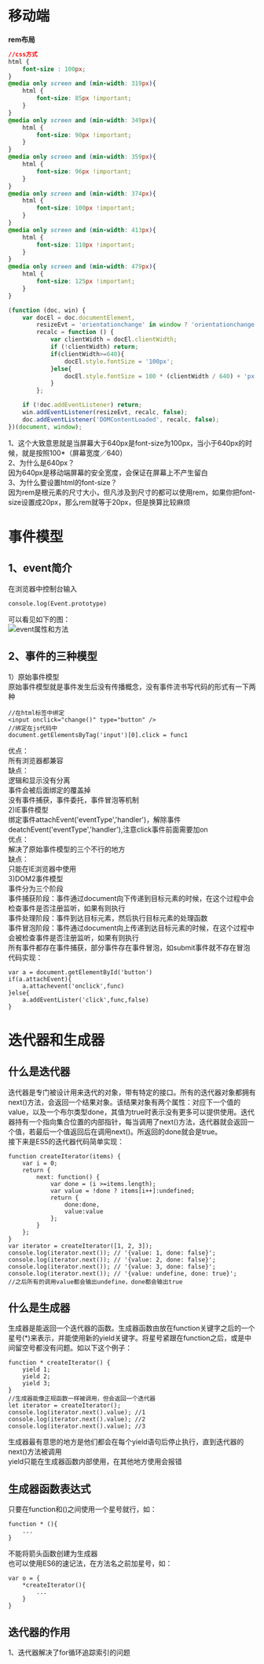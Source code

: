 # 移动端
<strong>rem布局</strong>
```css
//css方式
html {
    font-size : 100px;
}
@media only screen and (min-width: 319px){
    html {
        font-size: 85px !important;
    }
}
@media only screen and (min-width: 349px){
    html {
        font-size: 90px !important;
    }
}
@media only screen and (min-width: 359px){
    html {
        font-size: 96px !important;
    }
}
@media only screen and (min-width: 374px){
    html {
        font-size: 100px !important;
    }
}
@media only screen and (min-width: 413px){
    html {
        font-size: 110px !important;
    }
}
@media only screen and (min-width: 479px){
    html {
        font-size: 125px !important; 
    }
}
```
```js
(function (doc, win) {
    var docEl = doc.documentElement,
        resizeEvt = 'orientationchange' in window ? 'orientationchange' : 'resize',
        recalc = function () {
            var clientWidth = docEl.clientWidth;
            if (!clientWidth) return;
            if(clientWidth>=640){
                docEl.style.fontSize = '100px';
            }else{
                docEl.style.fontSize = 100 * (clientWidth / 640) + 'px';
            }
        };

    if (!doc.addEventListener) return;
    win.addEventListener(resizeEvt, recalc, false);
    doc.addEventListener('DOMContentLoaded', recalc, false);
})(document, window);
```
1、这个大致意思就是当屏幕大于640px是font-size为100px，当小于640px的时候，就是按照100*（屏幕宽度／640）<br/>
2、为什么是640px？<br/>
因为640px是移动端屏幕的安全宽度，会保证在屏幕上不产生留白<br/>
3、为什么要设置html的font-size？<br/>
因为rem是根元素的尺寸大小，但凡涉及到尺寸的都可以使用rem，如果你把font-size设置成20px，那么rem就等于20px，但是换算比较麻烦

# 事件模型
## 1、event简介
在浏览器中控制台输入
```
console.log(Event.prototype)
```
可以看见如下的图：<br/>
![event属性和方法](../image/event属性.png)
## 2、事件的三种模型
1）原始事件模型<br/>
原始事件模型就是事件发生后没有传播概念，没有事件流书写代码的形式有一下两种<br/>
```
//在html标签中绑定
<input onclick="change()" type="button" />
//绑定在js代码中
document.getElementsByTag('input')[0].click = func1
```
优点：<br/>
所有浏览器都兼容<br/>
缺点：<br/>
逻辑和显示没有分离<br/>
事件会被后面绑定的覆盖掉<br/>
没有事件捕获，事件委托，事件冒泡等机制<br/>
2)IE事件模型<br/>
绑定事件attachEvent('eventType','handler')，解除事件deatchEvent('eventType','handler'),注意click事件前面需要加on<br/>
优点：<br/>
解决了原始事件模型的三个不行的地方<br/>
缺点：<br/>
只能在IE浏览器中使用<br/>
3)DOM2事件模型<br/>
事件分为三个阶段<br/>
事件捕获阶段：事件通过document向下传递到目标元素的时候，在这个过程中会检查事件是否注册监听，如果有则执行<br/>
事件处理阶段：事件到达目标元素，然后执行目标元素的处理函数<br/>
事件冒泡阶段：事件通过document向上传递到达目标元素的时候，在这个过程中会被检查事件是否注册监听，如果有则执行<br/>
所有事件都存在事件捕获，部分事件存在事件冒泡，如submit事件就不存在冒泡<br/>
代码实现：<br/>
```
var a = document.getElementById('button')
if(a.attachEvent){
    a.attachevent('onclick',func)
}else{
    a.addEventLister('click',func,false)
}
```
# 迭代器和生成器
## 什么是迭代器
迭代器是专门被设计用来迭代的对象，带有特定的接口。所有的迭代器对象都拥有next()方法，会返回一个结果对象。该结果对象有两个属性：对应下一个值的value，以及一个布尔类型done，其值为true时表示没有更多可以提供使用。迭代器持有一个指向集合位置的内部指针，每当调用了next()方法，迭代器就会返回一个值，若最后一个值返回后在调用next()。所返回的done就会是true。<br/>
接下来是ES5的迭代器代码简单实现：
```
function createIterator(items) {
    var i = 0;
    return {
        next: function() {
            var done = (i >=items.length);
            var value = !done ? items[i++]:undefined;
            return {
                done:done,
                value:value
            };
        }
    };
}
var iterator = createIterator([1, 2, 3]);
console.log(iterator.next()); // '{value: 1, done: false}';
console.log(iterator.next()); // '{value: 2, done: false}';
console.log(iterator.next()); // '{value: 3, done: false}';
console.log(iterator.next()); // '{value: undefine, done: true}';
//之后所有的调用value都会输出undefine，done都会输出true
```
## 什么是生成器
生成器是能返回一个迭代器的函数。生成器函数由放在function关键字之后的一个星号(*)来表示，并能使用新的yield关键字。将星号紧跟在function之后，或是中间留空号都没有问题。如以下这个例子：
```
function * createIterator() {
    yield 1;
    yield 2;
    yield 3;
}
//生成器能像正规函数一样被调用，但会返回一个迭代器
let iterator = createIterator();
console.log(iterator.next().value); //1
console.log(iterator.next().value); //2
console.log(iterator.next().value); //3
```
生成器最有意思的地方是他们都会在每个yield语句后停止执行，直到迭代器的next()方法被调用<br/>
yield只能在生成器函数内部使用，在其他地方使用会报错
## 生成器函数表达式
只要在function和()之间使用一个星号就行，如：
```
function * (){
    ...
}
```
不能将箭头函数创建为生成器<br/>
也可以使用ES6的速记法，在方法名之前加星号，如：
```
var o = {
    *createIterator(){
        ...
    }
}
```
## 迭代器的作用
1、迭代器解决了for循环追踪索引的问题